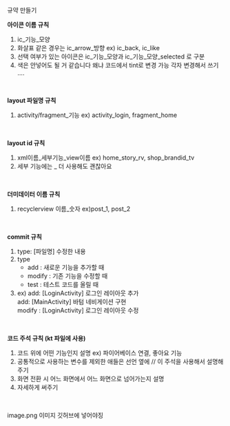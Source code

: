규약 만들기

**아이콘 이름 규칙**
1. ic_기능_모양
2. 화살표 같은 경우는 ic_arrow_방향  ex) ic_back, ic_like
3. 선택 여부가 있는 아이콘은 ic_기능_모양과 ic_기능_모양_selected 로 구분
4. 색은 안넣어도 될 거 같습니다 왜냐 코드에서 tint로 변경 가능 각자 변경해서 쓰기 ....
<br/>

**layout 파일명 규칙**
1. activity/fragment_기능  ex) activity_login, fragment_home
<br/>

**layout id 규칙**
1. xml이름_세부기능_view이름  ex) home_story_rv, shop_brandid_tv
2. 세부 기능에는 _ 더 사용해도 괜찮아요
<br/>

**더미데이터 이름 규칙**
1. recyclerview 이름_숫자  ex)post_1, post_2
<br/>

**commit 규칙**
1. type: [파일명] 수정한 내용
2. type 
    - add : 새로운 기능을 추가할 때
    - modify : 기존 기능을 수정할 때
    - test : 테스트 코드를 올릴 때
3. ex) add: [LoginActivity] 로그인 레이아웃 추가 <br/>
       add: [MainActivity] 바텀 네비게이션 구현 <br/>
       modify : [LoginActivity] 로그인 레이아웃 수정
       
<br/>

**코드 주석 규칙 (kt 파일에 사용)**
1. 코드 위에 어떤 기능인지 설명  ex) 파이어베이스 연결, 좋아요 기능
2. 공통적으로 사용하는 변수를 제외한 애들은 선언 옆에  // 이 주석을 사용해서 설명해주기
3. 화면 전환 시 어느 화면에서 어느 화면으로 넘어가는지 설명
4. 자세하게 써주기
<br/>

image.png
이미지 깃허브에 넣어야징
